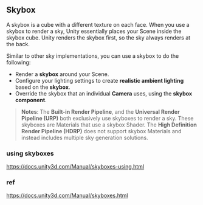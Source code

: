 ## Skybox
A skybox is a cube with a different texture on each face. When you use a skybox to render a sky, Unity essentially places your Scene
 inside the skybox cube. Unity renders the skybox first, so the sky always renders at the back.


Similar to other sky implementations, you can use a skybox to do the following:

- Render a **skybox** around your Scene.
- Configure your lighting settings to create **realistic ambient lighting** based on the **skybox**.
- Override the skybox that an individual **Camera** uses, using the **skybox component**.

> **Notes**: The **Built-in Render Pipeline**, and the **Universal Render Pipeline (URP)** both exclusively use skyboxes to render a sky. These skyboxes are Materials that use a skybox Shader.
The **High Definition Render Pipeline (HDRP)** does not support skybox Materials and instead includes multiple sky generation solutions.

### using skyboxes
https://docs.unity3d.com/Manual/skyboxes-using.html

### ref 
https://docs.unity3d.com/Manual/skyboxes.html

